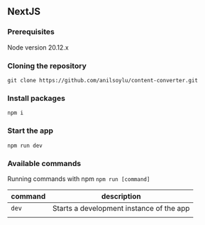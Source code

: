 ## NextJS

### Prerequisites

Node version 20.12.x

### Cloning the repository

    git clone https://github.com/anilsoylu/content-converter.git

### Install packages

    npm i

### Start the app

    npm run dev

### Available commands

Running commands with npm `npm run [command]`

| command | description                              |
| ------- | ---------------------------------------- |
| `dev`   | Starts a development instance of the app |
|         |
